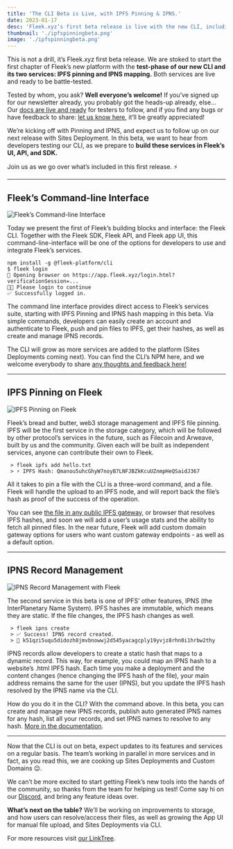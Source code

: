 ```yaml
---
title: 'The CLI Beta is Live, with IPFS Pinning & IPNS.'
date: 2023-01-17
desc: 'Fleek.xyz’s first beta release is live with the new CLI, including the IPFS Pinning and IPNS Mapping services.'
thumbnail: './ipfspinningbeta.png'
image: './ipfspinningbeta.png'
---
```


This is not a drill, it’s Fleek.xyz first beta release. We are stoked to start the first chapter of Fleek’s new platform with the **test-phase of our new CLI and its two services: IPFS pinning and IPNS mapping.** Both services are live and ready to be battle-tested.

Tested by whom, you ask? **Well everyone’s welcome!** If you’ve signed up for our newsletter already, you probably got the heads-up already, else… Our [docs are live and ready](/docs/) for testers to follow, and if you find any bugs or have feedback to share: [let us know here](https://discord.gg/fleek), it’ll be greatly appreciated!

We’re kicking off with Pinning and IPNS, and expect us to follow up on our next release with Sites Deployment. In this beta, we want to hear from developers testing our CLI, as we prepare to **build these services in Fleek’s UI, API, and SDK.**

Join us as we go over what’s included in this first release. ⚡️

---

## **Fleek’s Command-line Interface**

![Fleek’s Command-line Interface](https://storageapi.fleek.co/27a60cdd-37d3-480c-ae88-3ad4ca886b13-bucket/imgs/cli-1.png)

Today we present the first of Fleek’s building blocks and interface: the Fleek CLI. Together with the Fleek SDK, Fleek API, and Fleek app UI, this command-line-interface will be one of the options for developers to use and integrate Fleek’s services.

    npm install -g @fleek-platform/cli
    $ fleek login
    🔗 Opening browser on https://app.fleek.xyz/login.html?verificationSession=...
    🧑‍💻 Please login to continue
    ✅ Successfully logged in.

The command line interface provides direct access to Fleek’s services suite, starting with IPFS Pinning and IPNS hash mapping in this beta. Via simple commands, developers can easily create an account and authenticate to Fleek, push and pin files to IPFS, get their hashes, as well as create and manage IPNS records.

The CLI will grow as more services are added to the platform (Sites Deployments coming next). You can find the CLI’s NPM here, and we welcome everybody to share [any thoughts and feedback here!](https://discord.gg/fleek)

---

## **IPFS Pinning on Fleek**

![IPFS Pinning on Fleek](https://storageapi.fleek.co/27a60cdd-37d3-480c-ae88-3ad4ca886b13-bucket/imgs/pinning-1.png)

Fleek’s bread and butter, web3 storage management and IPFS file pinning. IPFS will be the first service in the storage category, which will be followed by other protocol’s services in the future, such as Filecoin and Arweave, built by us and the community. Given each will be built as independent services, anyone can contribute their own to Fleek.

     > fleek ipfs add hello.txt
     > ⚡ IPFS Hash: Qmanou5uhcGhyW7noyB7LNFJBZkKcuUZnmpHeQSaidJ367

All it takes to pin a file with the CLI is a three-word command, and a file. Fleek will handle the upload to an IPFS node, and will report back the file’s hash as proof of the success of the operation.

You can see [the file in any public IPFS gateway](https://ipfs.io/ipfs/QmPMoPDeKLK56v4w1fVQGUHpobX6KERvgV9KKKjuwRipzg), or browser that resolves IPFS hashes, and soon we will add a user’s usage stats and the ability to fetch all pinned files. In the near future, Fleek will add custom domain gateway options for users who want custom gateway endpoints - as well as a default option.

---

## **IPNS Record Management**

![IPNS Record Management with Fleek](https://storageapi.fleek.co/27a60cdd-37d3-480c-ae88-3ad4ca886b13-bucket/imgs/ipns-1.png)

The second service in this beta is one of IPFS’ other features, IPNS (the InterPlanetary Name System). IPFS hashes are immutable, which means they are static. If the file changes, the IPFS hash changes as well.

     > fleek ipns create
     > ✅ Success! IPNS record created.
     > 📓 k51qzi5uqu5didozh8jmvbnowwj2d545yacagcply19yvjz8rhn0i1hrbw2thy

IPNS records allow developers to create a static hash that maps to a dynamic record. This way, for example, you could map an IPNS hash to a website’s .html IPFS hash. Each time you make a deployment and the content changes (hence changing the IPFS hash of the file), your main address remains the same for the user (IPNS), but you update the IPFS hash resolved by the IPNS name via the CLI.

How do you do it in the CLI? With the command above. In this beta, you can create and manage new IPNS records, publish auto generated IPNS names for any hash, list all your records, and set IPNS names to resolve to any hash. [More in the documentation](/docs/).

---

Now that the CLI is out on beta, expect updates to its features and services on a regular basis. The team’s working in parallel in more services and in fact, as you read this, we are cooking up Sites Deployments and Custom Domains 😉.

We can’t be more excited to start getting Fleek’s new tools into the hands of the community, so thanks from the team for helping us test! Come say hi on our [Discord](https://discord.gg/fleek), and bring any feature ideas over.

**What’s next on the table?** We’ll be working on improvements to storage, and how users can resolve/access their files, as well as growing the App UI for manual file upload, and Sites Deployments via CLI.

For more resources visit [our LinkTree](https://linktr.ee/fleek).
